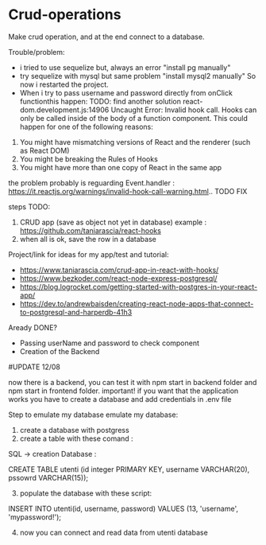 # Crud-operations

Make crud operation, and at the end connect to a database.

Trouble/problem:

- i tried to use sequelize but, always an error "install pg manually"
- try sequelize with mysql but same problem "install mysql2 manually"
So now i restarted the project.
- When i try to pass username and password directly from onClick functionthis happen: 
TODO: find another solution
react-dom.development.js:14906 Uncaught Error: Invalid hook call. Hooks can only be called inside of the body of a function component. This could happen for one of the following reasons:
1. You might have mismatching versions of React and the renderer (such as React DOM)
2. You might be breaking the Rules of Hooks
3. You might have more than one copy of React in the same app

the problem probably is reguarding Event.handler : https://it.reactjs.org/warnings/invalid-hook-call-warning.html.. TODO FIX

steps TODO:

1. CRUD app (save as object not yet in database) example : https://github.com/taniarascia/react-hooks
2. when all is ok, save the row in a database

Project/link for ideas for my app/test and tutorial:

- https://www.taniarascia.com/crud-app-in-react-with-hooks/
- https://www.bezkoder.com/react-node-express-postgresql/
- https://blog.logrocket.com/getting-started-with-postgres-in-your-react-app/
- https://dev.to/andrewbaisden/creating-react-node-apps-that-connect-to-postgresql-and-harperdb-41h3


Aready DONE?

- Passing userName and password to check component
- Creation of the Backend


#UPDATE 12/08

now there is a backend, you can test it with npm start in backend folder
and npm start in frontend folder.
important! if you want that the application works you have to create a database and add credentials in .env file



Step to emulate my database emulate my database:

1. create a database with postgress
2. create a table with these comand :

SQL -> creation Database :

CREATE TABLE utenti (id  integer PRIMARY KEY, username VARCHAR(20), pssowrd VARCHAR(15));

3. populate the database with these script:

INSERT INTO utenti(id, username, password)
	VALUES (13, 'username', 'mypassword!');
  
4. now you can connect and read data from utenti database

